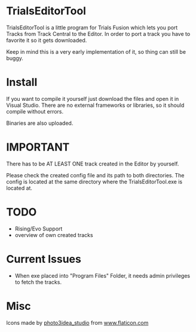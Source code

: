 # TrialsEditorTool

TrialsEditorTool is a little program for Trials Fusion which lets you port Tracks from Track Central to the Editor.
In order to port a track you have to favorite it so it gets downloaded.

Keep in mind this is a very early implementation of it, so thing can still be buggy.

# Install

If you want to compile it yourself just download the files and open it in Visual Studio. There are no external frameworks or libraries, so it should compile without errors.

Binaries are also uploaded.

# IMPORTANT

There has to be AT LEAST ONE track created in the Editor by yourself.

Please check the created config file and its path to both directories.
The config is located at the same directory where the TrialsEditorTool.exe is located at.

# TODO

- Rising/Evo Support
- overview of own created tracks

# Current Issues

- When exe placed into "Program Files" Folder, it needs admin privileges to fetch the tracks.

# Misc
<div>Icons made by <a href="https://www.flaticon.com/authors/photo3idea-studio" title="photo3idea_studio">photo3idea_studio</a> from <a href="https://www.flaticon.com/" title="Flaticon">www.flaticon.com</a></div>
